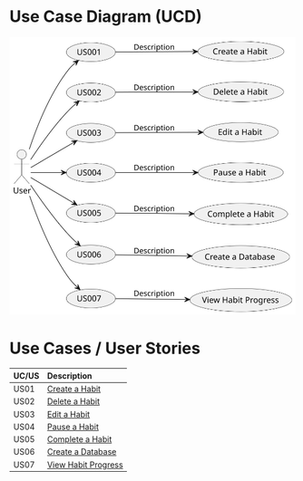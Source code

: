 # Use Case Diagram (UCD)

![Use Case Diagram](svg/use-case-diagram.svg)


# Use Cases / User Stories

| UC/US    | Description                            |                   
|:---------|:---------------------------------------|
| US01     | [Create a Habit](US001/readme.md)      |
| US02     | [Delete a Habit](US02/readme.md)       |
| US03     | [Edit a Habit](US03/readme.md)         |
| US04     | [Pause a Habit](US04/readme.md)        |
| US05     | [Complete a Habit](US05/readme.md)     |
| US06     | [Create a Database](US06/readme.md)    |
| US07     | [View Habit Progress](US07/readme.md)  |
